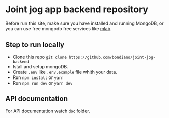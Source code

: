 # Joint jog app backend repository

Before run this site, make sure you have installed and running MongoDB, or you can use free mongodb free services like [mlab](https://mlab.com/).

## Step to run locally

- Clone this repo `git clone https://github.com/bondiano/joint-jog-backend`
- Istall and setup mongoDB.
- Create `.env` like `.env.example` file whith your data.
- Run `npm install` or `yarn`
- Run `npm run dev` or `yarn dev`

## API documentation

For API documentation watch `doc` folder.